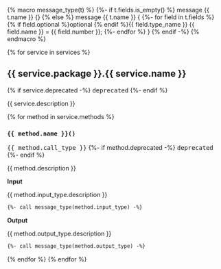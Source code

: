 {% macro message_type(t) %}
{%- if t.fields.is_empty() %}
message {{ t.name }} {}
{% else %}
message {{ t.name }} {
{%- for field in t.fields %}
  {% if field.optional %}optional {% endif %}{{ field.type_name }} {{ field.name }} = {{ field.number }};
{%- endfor %}
}
{% endif -%}
{% endmacro %}

{% for service in services %}
## {{ service.package }}.{{ service.name }}

{% if service.deprecated -%}
<kbd>deprecated</kbd>
{%- endif %}

{{ service.description }}

{% for method in service.methods %}
### `{{ method.name }}()`

<kbd>{{ method.call_type }}</kbd>
{%- if method.deprecated -%}
<kbd>deprecated</kbd>
{%- endif %}

{{ method.description }}

**Input**

{{ method.input_type.description }}

```proto
{%- call message_type(method.input_type) -%}
```

**Output**

{{ method.output_type.description }}

```proto
{%- call message_type(method.output_type) -%}
```

{% endfor %}
{% endfor %}
